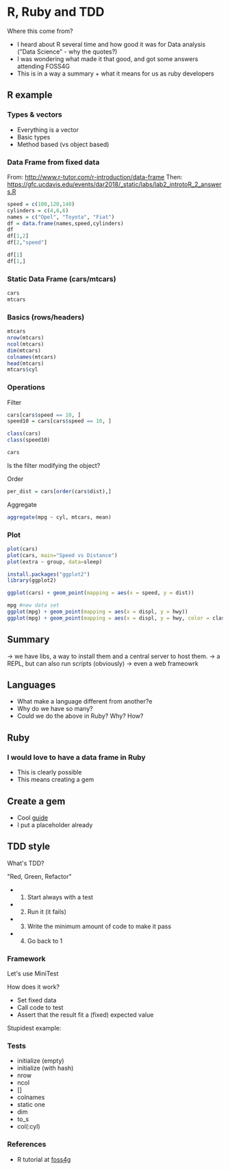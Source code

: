 # R, Ruby and TDD

Where this come from?

- I heard about R several time and how good it was for Data analysis ("Data Science" - why the quotes?)
- I was wondering what made it that good, and got some answers attending FOSS4G
- This is in a way a summary + what it means for us as ruby developers

## R example

### Types & vectors

- Everything is a vector
- Basic types
- Method based (vs object based)

### Data Frame from fixed data

From: http://www.r-tutor.com/r-introduction/data-frame
Then: https://gfc.ucdavis.edu/events/dar2018/_static/labs/lab2_introtoR_2_answers.R

```R
speed = c(100,120,140)
cylinders = c(4,6,6)
names = c("Opel", "Toyota", "Fiat")
df = data.frame(names,speed,cylinders)
df
df[1,2]
df[2,"speed"]

df[1]
df[1,]

```

### Static Data Frame (cars/mtcars)

```R
cars
mtcars
```

### Basics (rows/headers)

```R
mtcars
nrow(mtcars)
ncol(mtcars)
dim(mtcars)
colnames(mtcars)
head(mtcars)
mtcars$cyl
```

### Operations

Filter

```R
cars[cars$speed == 10, ]
speed10 = cars[cars$speed == 10, ]

class(cars)
class(speed10)

cars
```

Is the filter modifying the object?

Order

```R
per_dist = cars[order(cars$dist),]
```

Aggregate

```R
aggregate(mpg ~ cyl, mtcars, mean)
```

### Plot

```R
plot(cars)
plot(cars, main="Speed vs Distance")
plot(extra ~ group, data=sleep)
```

```R
install.packages("ggplot2")
library(ggplot2)

ggplot(cars) + geom_point(mapping = aes(x = speed, y = dist))

mpg #new data set
ggplot(mpg) + geom_point(mapping = aes(x = displ, y = hwy))
ggplot(mpg) + geom_point(mapping = aes(x = displ, y = hwy, color = class))
```

## Summary

-> we have libs, a way to install them and a central server to host them.
-> a REPL, but can also run scripts (obviously)
-> even a web frameowrk

## Languages

- What make a language different from another?e
- Why do we have so many?
- Could we do the above in Ruby? Why? How?

## Ruby

### I would love to have a data frame in Ruby

- This is clearly possible
- This means creating a gem

## Create a gem

- Cool [guide](https://guides.rubygems.org/make-your-own-gem/)
- I put a placeholder already

## TDD style

What's TDD?

"Red, Green, Refactor"

- 1. Start always with a test
- 2. Run it (it fails)
- 3. Write the minimum amount of code to make it pass
- 4. Go back to 1

### Framework

Let's use MiniTest

How does it work?

- Set fixed data
- Call code to test
- Assert that the result fit a (fixed) expected value

Stupidest example:

### Tests

- initialize (empty)
- initialize (with hash)
- nrow
- ncol
- []
- colnames
- static one
- dim
- to_s
- col(:cyl)

### References

- R tutorial at [foss4g](https://gfc.ucdavis.edu/events/dar2018/_static)
